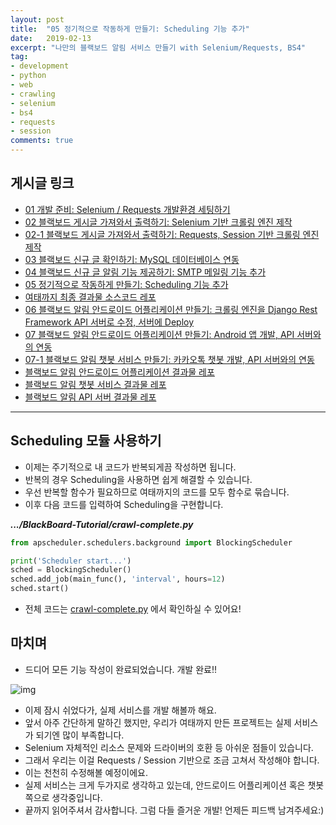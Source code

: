 ```yaml
---
layout: post
title:  "05 정기적으로 작동하게 만들기: Scheduling 기능 추가"
date:   2019-02-13
excerpt: "나만의 블랙보드 알림 서비스 만들기 with Selenium/Requests, BS4"
tag:
- development
- python
- web
- crawling
- selenium
- bs4
- requests
- session
comments: true
---
```



## 게시글 링크
* [01 개발 준비: Selenium / Requests 개발환경 세팅하기](https://TaeBbong.github.io/blackboard01-post)
* [02 블랙보드 게시글 가져와서 출력하기: Selenium 기반 크롤링 엔진 제작](https://TaeBbong.github.io/blackboard02-post)
* [02-1 블랙보드 게시글 가져와서 출력하기: Requests, Session 기반 크롤링 엔진 제작](https://TaeBbong.github.io/blackboard02_1-post)
* [03 블랙보드 신규 글 확인하기: MySQL 데이터베이스 연동](https://TaeBbong.github.io/blackboard03-post)
* [04 블랙보드 신규 글 알림 기능 제공하기: SMTP 메일링 기능 추가](https://TaeBbong.github.io/blackboard04-post) 
* [05 정기적으로 작동하게 만들기: Scheduling 기능 추가](https://TaeBbong.github.io/blackboard05-post)
* [여태까지 최종 결과물 소스코드 레포](https://github.com/TaeBbong/BlackBoard-Tutorial)
* [06 블랙보드 알림 안드로이드 어플리케이션 만들기: 크롤링 엔진을 Django Rest Framework API 서버로 수정, 서버에 Deploy](https://TaeBbong.github.io/blackboard06-post)
* [07 블랙보드 알림 안드로이드 어플리케이션 만들기: Android 앱 개발, API 서버와의 연동](https://TaeBbong.github.io/blackboard07-post)
* [07-1 블랙보드 알림 챗봇 서비스 만들기: 카카오톡 챗봇 개발, API 서버와의 연동](https://TaeBbong.github.io/blackboard07_1-post)
* [블랙보드 알림 안드로이드 어플리케이션 결과물 레포](https://TaeBbong.github.io/blackboardapp-post)
* [블랙보드 알림 챗봇 서비스 결과물 레포](https://TaeBbong.github.io/blackboardchat-post)
* [블랙보드 알림 API 서버 결과물 레포](https://TaeBbong.github.io/blackboardapi-post)

---


## Scheduling 모듈 사용하기
* 이제는 주기적으로 내 코드가 반복되게끔 작성하면 됩니다.
* 반복의 경우 Scheduling을 사용하면 쉽게 해결할 수 있습니다.
* 우선 반복할 함수가 필요하므로 여태까지의 코드를 모두 함수로 묶습니다.
* 이후 다음 코드를 입력하여 Scheduling을 구현합니다.

***.../BlackBoard-Tutorial/crawl-complete.py***
~~~python
from apscheduler.schedulers.background import BlockingScheduler

print('Scheduler start...')
sched = BlockingScheduler()
sched.add_job(main_func(), 'interval', hours=12)
sched.start()
~~~

* 전체 코드는 [crawl-complete.py](https://github.com/TaeBbong/BlackBoard-Tutorial) 에서 확인하실 수 있어요!


## 마치며
* 드디어 모든 기능 작성이 완료되었습니다. 개발 완료!!

![img](https://taebbong.github.io/assets/img/bap/bap5-1.png)

* 이제 잠시 쉬었다가, 실제 서비스를 개발 해볼까 해요.
* 앞서 아주 간단하게 말하긴 했지만, 우리가 여태까지 만든 프로젝트는 실제 서비스가 되기엔 많이 부족합니다.
* Selenium 자체적인 리소스 문제와 드라이버의 호환 등 아쉬운 점들이 있습니다.
* 그래서 우리는 이걸 Requests / Session 기반으로 조금 고쳐서 작성해야 합니다. 
* 이는 천천히 수정해볼 예정이에요.
* 실제 서비스는 크게 두가지로 생각하고 있는데, 안드로이드 어플리케이션 혹은 챗봇 쪽으로 생각중입니다.
* 끝까지 읽어주셔서 감사합니다. 그럼 다들 즐거운 개발! 언제든 피드백 남겨주세요:)



